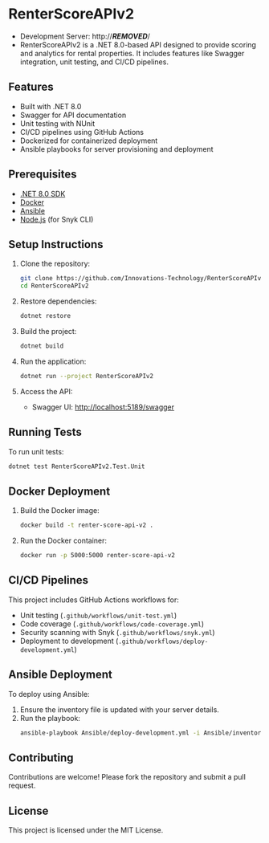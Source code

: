 # RenterScoreAPIv2

- Development Server: http://***REMOVED***/
- RenterScoreAPIv2 is a .NET 8.0-based API designed to provide scoring and analytics for rental properties. It includes features like Swagger integration, unit testing, and CI/CD pipelines.

## Features
- Built with .NET 8.0
- Swagger for API documentation
- Unit testing with NUnit
- CI/CD pipelines using GitHub Actions
- Dockerized for containerized deployment
- Ansible playbooks for server provisioning and deployment

## Prerequisites
- [.NET 8.0 SDK](https://dotnet.microsoft.com/download/dotnet/8.0)
- [Docker](https://www.docker.com/)
- [Ansible](https://www.ansible.com/)
- [Node.js](https://nodejs.org/) (for Snyk CLI)

## Setup Instructions

1. Clone the repository:
   ```bash
   git clone https://github.com/Innovations-Technology/RenterScoreAPIv2.git
   cd RenterScoreAPIv2
   ```

2. Restore dependencies:
   ```bash
   dotnet restore
   ```

3. Build the project:
   ```bash
   dotnet build
   ```

4. Run the application:
   ```bash
   dotnet run --project RenterScoreAPIv2
   ```

5. Access the API:
   - Swagger UI: [http://localhost:5189/swagger](http://localhost:5189/swagger)

## Running Tests
To run unit tests:
```bash
dotnet test RenterScoreAPIv2.Test.Unit
```

## Docker Deployment
1. Build the Docker image:
   ```bash
   docker build -t renter-score-api-v2 .
   ```

2. Run the Docker container:
   ```bash
   docker run -p 5000:5000 renter-score-api-v2
   ```

## CI/CD Pipelines
This project includes GitHub Actions workflows for:
- Unit testing (`.github/workflows/unit-test.yml`)
- Code coverage (`.github/workflows/code-coverage.yml`)
- Security scanning with Snyk (`.github/workflows/snyk.yml`)
- Deployment to development (`.github/workflows/deploy-development.yml`)

## Ansible Deployment
To deploy using Ansible:
1. Ensure the inventory file is updated with your server details.
2. Run the playbook:
   ```bash
   ansible-playbook Ansible/deploy-development.yml -i Ansible/inventory
   ```

## Contributing
Contributions are welcome! Please fork the repository and submit a pull request.

## License
This project is licensed under the MIT License.
